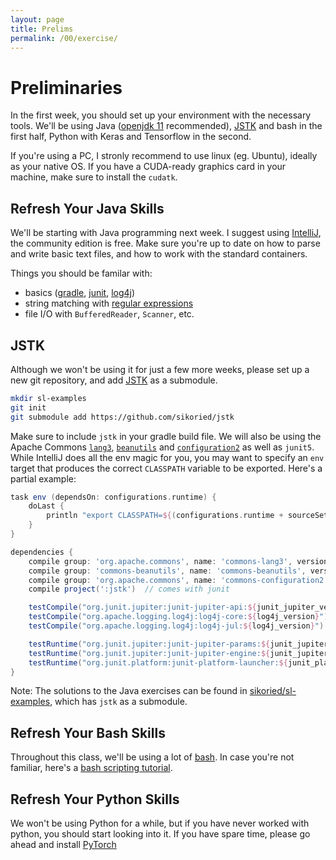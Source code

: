 ```yaml
---
layout: page
title: Prelims
permalink: /00/exercise/
---
```


# Preliminaries

In the first week, you should set up your environment with the necessary tools.
We'll be using Java ([openjdk 11](https://jdk.java.net/11/) recommended), [JSTK](https://github.com/sikoried/jstk) and bash in the first half, Python with Keras and Tensorflow in the second.

If you're using a PC, I stronly recommend to use linux (eg. Ubuntu), ideally as your native OS.
If you have a CUDA-ready graphics card in your machine, make sure to install the `cudatk`.


## Refresh Your Java Skills

We'll be starting with Java programming next week.
I suggest using [IntelliJ](https://www.jetbrains.com/idea/), the community edition is free.
Make sure you're up to date on how to parse and write basic text files, and how to work with the standard containers.

Things you should be familar with:

- basics ([gradle](https://gradle.org/), [junit](https://junit.org/junit5/), [log4j](https://logging.apache.org/log4j/2.x/))
- string matching with [regular expressions](https://docs.oracle.com/javase/11/docs/api/java/util/regex/Pattern.html)
- file I/O with `BufferedReader`, `Scanner`, etc.


## JSTK

Although we won't be using it for just a few more weeks, please set up a new git repository, and add [JSTK](https://github.com/sikoried/jstk) as a submodule.

```bash
mkdir sl-examples
git init
git submodule add https://github.com/sikoried/jstk
```

Make sure to include `jstk` in your gradle build file.
We will also be using the Apache Commons [`lang3`](https://commons.apache.org/proper/commons-lang/), [`beanutils`](http://commons.apache.org/proper/commons-beanutils/) and [`configuration2`](https://commons.apache.org/proper/commons-configuration/userguide/upgradeto2_0.html) as well as `junit5`.
While IntelliJ does all the env magic for you, you may want to specify an `env` target that produces the correct `CLASSPATH` variable to be exported.
Here's a partial example:

```groovy
task env (dependsOn: configurations.runtime) {
    doLast {
        println "export CLASSPATH=${(configurations.runtime + sourceSets.main.runtimeClasspath).collect { File file -> file.absolutePath } join ':' }"
    }
}

dependencies {
    compile group: 'org.apache.commons', name: 'commons-lang3', version: '3.7'
    compile group: 'commons-beanutils', name: 'commons-beanutils', version: '1.9.3'
    compile group: 'org.apache.commons', name: 'commons-configuration2', version: '2.2'
    compile project(':jstk')  // comes with junit

    testCompile("org.junit.jupiter:junit-jupiter-api:${junit_jupiter_version}")
    testCompile("org.apache.logging.log4j:log4j-core:${log4j_version}")
    testCompile("org.apache.logging.log4j:log4j-jul:${log4j_version}")

    testRuntime("org.junit.jupiter:junit-jupiter-params:${junit_jupiter_version}")
    testRuntime("org.junit.jupiter:junit-jupiter-engine:${junit_jupiter_version}")
    testRuntime("org.junit.platform:junit-platform-launcher:${junit_platform_version}")
}
```

Note: The solutions to the Java exercises can be found in [sikoried/sl-examples](https://github.com/sikoried/sl-examples/), which has `jstk` as a submodule.


## Refresh Your Bash Skills

Throughout this class, we'll be using a lot of [bash](https://www.gnu.org/software/bash/).
In case you're not familiar, here's a [bash scripting tutorial](https://ryanstutorials.net/bash-scripting-tutorial/).


## Refresh Your Python Skills

We won't be using Python for a while, but if you have never worked with python, you should start looking into it.
If you have spare time, please go ahead and install [PyTorch](https://pytorch.org/)

